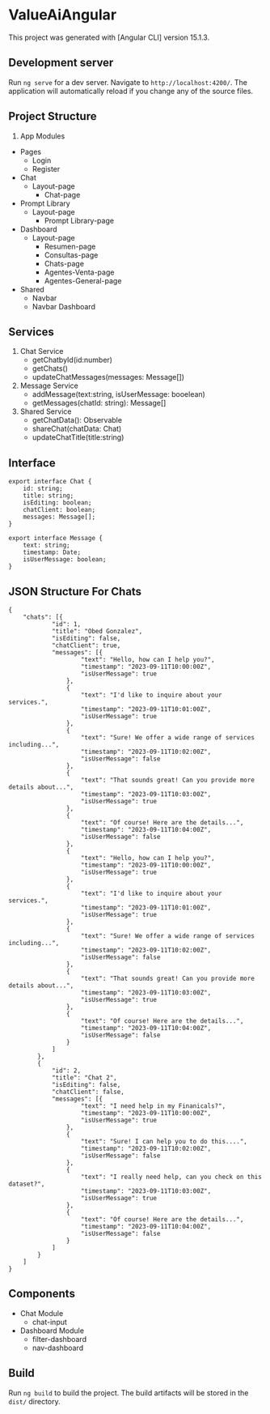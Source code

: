 # ValueAiAngular

This project was generated with [Angular CLI] version 15.1.3.

## Development server

Run `ng serve` for a dev server. Navigate to `http://localhost:4200/`. The application will automatically reload if you change any of the source files.

## Project Structure
1. App Modules
 - Pages
   * Login
   * Register
 - Chat
   * Layout-page
     * Chat-page
 - Prompt Library
   * Layout-page
     * Prompt Library-page
 - Dashboard
   * Layout-page
     * Resumen-page
     * Consultas-page
     * Chats-page
     * Agentes-Venta-page
     * Agentes-General-page
 - Shared
   * Navbar
   * Navbar Dashboard

## Services
1. Chat Service
    * getChatbyId(id:number)
    * getChats()
    * updateChatMessages(messages: Message[])
2. Message Service
    * addMessage(text:string, isUserMessage: booelean)
    * getMessages(chatId: string): Message[]
3. Shared Service
    * getChatData(): Observable<any>
    * shareChat(chatData: Chat)
    * updateChatTitle(title:string)
  
## Interface
```
export interface Chat {
    id: string;
    title: string;
    isEditing: boolean;
    chatClient: boolean;
    messages: Message[];
}
```
```
export interface Message {
    text: string;
    timestamp: Date;
    isUserMessage: boolean;
}
```
## JSON Structure For Chats
```
{
    "chats": [{
            "id": 1,
            "title": "Obed Gonzalez",
            "isEditing": false,
            "chatClient": true,
            "messages": [{
                    "text": "Hello, how can I help you?",
                    "timestamp": "2023-09-11T10:00:00Z",
                    "isUserMessage": true
                },
                {
                    "text": "I'd like to inquire about your services.",
                    "timestamp": "2023-09-11T10:01:00Z",
                    "isUserMessage": true
                },
                {
                    "text": "Sure! We offer a wide range of services including...",
                    "timestamp": "2023-09-11T10:02:00Z",
                    "isUserMessage": false
                },
                {
                    "text": "That sounds great! Can you provide more details about...",
                    "timestamp": "2023-09-11T10:03:00Z",
                    "isUserMessage": true
                },
                {
                    "text": "Of course! Here are the details...",
                    "timestamp": "2023-09-11T10:04:00Z",
                    "isUserMessage": false
                },
                {
                    "text": "Hello, how can I help you?",
                    "timestamp": "2023-09-11T10:00:00Z",
                    "isUserMessage": true
                },
                {
                    "text": "I'd like to inquire about your services.",
                    "timestamp": "2023-09-11T10:01:00Z",
                    "isUserMessage": true
                },
                {
                    "text": "Sure! We offer a wide range of services including...",
                    "timestamp": "2023-09-11T10:02:00Z",
                    "isUserMessage": false
                },
                {
                    "text": "That sounds great! Can you provide more details about...",
                    "timestamp": "2023-09-11T10:03:00Z",
                    "isUserMessage": true
                },
                {
                    "text": "Of course! Here are the details...",
                    "timestamp": "2023-09-11T10:04:00Z",
                    "isUserMessage": false
                }
            ]
        },
        {
            "id": 2,
            "title": "Chat 2",
            "isEditing": false,
            "chatClient": false,
            "messages": [{
                    "text": "I need help in my Finanicals?",
                    "timestamp": "2023-09-11T10:00:00Z",
                    "isUserMessage": true
                },
                {
                    "text": "Sure! I can help you to do this....",
                    "timestamp": "2023-09-11T10:02:00Z",
                    "isUserMessage": false
                },
                {
                    "text": "I really need help, can you check on this dataset?",
                    "timestamp": "2023-09-11T10:03:00Z",
                    "isUserMessage": true
                },
                {
                    "text": "Of course! Here are the details...",
                    "timestamp": "2023-09-11T10:04:00Z",
                    "isUserMessage": false
                }
            ]
        }
    ]
}
```
## Components
 - Chat Module
   * chat-input
 - Dashboard Module
   * filter-dashboard
   * nav-dashboard


## Build

Run `ng build` to build the project. The build artifacts will be stored in the `dist/` directory.
